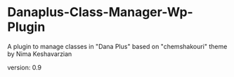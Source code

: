 # Danaplus-Class-Manager-Wp-Plugin
 A plugin to manage classes in "Dana Plus" based on "chemshakouri" theme by Nima Keshavarzian

version: 0.9
